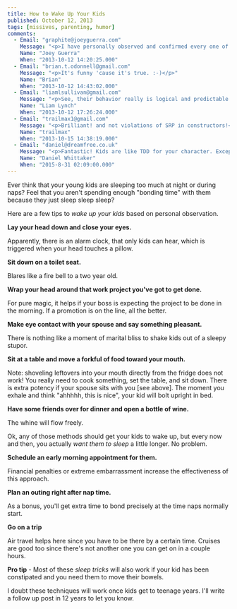 ```yaml
---
title: How to Wake Up Your Kids
published: October 12, 2013
tags: [missives, parenting, humor]
comments:
  - Email: "graphite@joeyguerra.com"
    Message: "<p>I have personally observed and confirmed every one of these techniques as valid proven facts.</p>"
    Name: "Joey Guerra"
    When: "2013-10-12 14:20:25.000"
  - Email: "brian.t.odonnell@gmail.com"
    Message: "<p>It's funny 'cause it's true. :-)</p>"
    Name: "Brian"
    When: "2013-10-12 14:43:02.000"
  - Email: "liamlsullivan@gmail.com"
    Message: "<p>See, their behavior really is logical and predictable!</p>"
    Name: "Liam Lynch"
    When: "2013-10-12 17:26:24.000"
  - Email: "trailmax1@gmail.com"
    Message: "<p>Brilliant! and not violations of SRP in constructors!</p>"
    Name: "trailmax"
    When: "2013-10-15 14:38:19.000"
  - Email: "daniel@dreamfree.co.uk"
    Message: "<p>Fantastic! Kids are like TDD for your character. Except, it's much harder to make any of the tests go green. Sleep well.</p>"
    Name: "Daniel Whittaker"
    When: "2015-8-31 02:09:00.000"
---
```

Ever think that your young kids are sleeping too much at night or during naps? Feel that you aren't spending enough "bonding time" with them because they just sleep sleep sleep?

Here are a few tips to *wake up your kids* based on personal observation.

**Lay your head down and close your eyes.** 

Apparently, there is an alarm clock, that only kids can hear, which is triggered when your head touches a pillow.

**Sit down on a toilet seat.**

 Blares like a fire bell to a two year old.

**Wrap your head around that work project you've got to get done.**

For pure magic, it helps if your boss is expecting the project to be done in the morning. If a promotion is on the line, all the better.

**Make eye contact with your spouse and say something pleasant.**

There is nothing like a moment of marital bliss to shake kids out of a sleepy stupor.

**Sit at a table and move a forkful of food toward your mouth.**

Note: shoveling leftovers into your mouth directly from the fridge does not work! You really need to cook something, set the table, and sit down. There is extra potency if your spouse sits with you [see above]. The moment you exhale and think "ahhhhh, this is nice", your kid will bolt upright in bed.

**Have some friends over for dinner and open a bottle of wine.** 

The whine will flow freely.

Ok, any of those methods should get your kids to wake up, but every now and then, you actually *want them to sleep* a little longer. No problem.

**Schedule an early morning appointment for them.**

Financial penalties or extreme embarrassment increase the effectiveness of this approach.

**Plan an outing right after nap time.**

As a bonus, you'll get extra time to bond precisely at the time naps normally start.

**Go on a trip**

Air travel helps here since you have to be there by a certain time. Cruises are good too since there's not another one you can get on in a couple hours.

**Pro tip** - Most of these *sleep tricks* will also work if your kid has been constipated and you need them to move their bowels.

I doubt these techniques will work once kids get to teenage years. I'll write a follow up post in 12 years to let you know.

